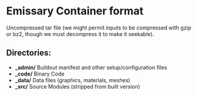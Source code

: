 ﻿# Emissary Container format

Uncompressed tar file (we might permit inputs to be compressed with gzip or bz2, though we must decompress it to make it seekable).

## Directories:

- **_admin/**       Buildout manifest and other setup/configuration files
- **_code/**        Binary Code
- **_data/**        Data files (graphics, materials, meshes)
- **_src/**         Source Modules (stripped from built version)

